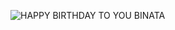 ![HAPPY BIRTHDAY TO YOU BINATA](https://github.com/ANILKISAN/file/assets/134995687/387cb254-cf16-496f-9636-325d00914bd0)
